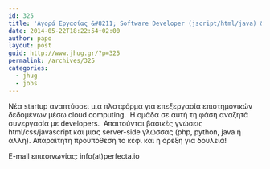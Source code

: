 ```yaml
---
id: 325
title: 'Αγορά Εργασίας &#8211; Software Developer (jscript/html/java) &#8211; Perfecta.io #jobs #java #jhug'
date: 2014-05-22T18:22:54+02:00
author: papo
layout: post
guid: http://www.jhug.gr/?p=325
permalink: /archives/325
categories:
  - jhug
  - jobs
---
```

Νέα startup αναπτύσσει μια πλατφόρμα για επεξεργασία επιστημονικών δεδομένων μέσω cloud computing.  Η ομάδα σε αυτή τη φάση αναζητά συνεργασία με developers.  Απαιτούνται βασικές γνώσεις html/css/javascript και μιας server-side γλώσσας (php, python, java ή άλλη). Απαραίτητη προϋπόθεση το κέφι και η όρεξη για δουλειά!

E-mail επικοινωνίας: info(at)perfecta.io